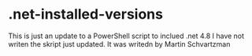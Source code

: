 # .net-installed-versions
This is just an update to a PowerShell script to inclued .net 4.8
I have not writen the skript just updated.
It was writedn by Martin Schvartzman
